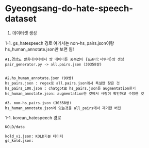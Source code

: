 # Gyeongsang-do-hate-speech-dataset


1. 데이터셋 생성

1-1. gs_hatespeech 경로
여기서는 non-hs_pairs.json이랑 hs_human_annotate.json만 보면 됨!

```
#1.경상도 발화데이터에서 쌍 데이터를 중복없이 {표준어:사투리}쌍 생성
pair_generator.py -> all.pairs.json (30358쌍)


#2.hs_human_annotate.json (99쌍)
hs_pairs.json : regex로 all.pairs.json에서 욕설만 찾은 것
hs_pairs_100.json : chatgpt로 hs_pairs.json를 augmentation한거
hs_human_annotate.json: augmentation한 것에서 사람이 확인하고 수정한 것

#3. non-hs_pairs.json (30358쌍)
hs_human_annotate.json에 있는것을 all_pairs에서 제거한 버전

```


1-1. korean_hatespeech 경로
```
KOLD/data

kold_v1.json: KOLD기본 데이터
gs_kold.json:
```